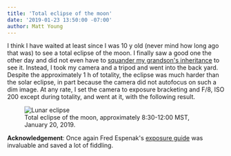 ```yaml
---
title: 'Total eclipse of the moon'
date: '2019-01-23 13:50:00 -07:00'
author: Matt Young
---
```

I think I have waited at least since I was 10 y old (never mind how long ago that was) to see a total eclipse of the moon. I finally saw a good one the other day and did not even have to <a href="https://pandasthumb.org/archives/2017/08/total-eclipse.html">squander my grandson's inheritance</a> to see it. Instead, I took my camera and a tripod and went into the back yard. Despite the approximately 1 h of totality, the eclipse was much harder than the solar eclipse, in part because the camera did not autofocus on such a dim image. At any rate, I set the camera to exposure bracketing and F/8, ISO 200 except during totality, and went at it, with the following result. 
<figure>
<img src="/PT/uploads/2019/Lunar_Montage_600.jpg" alt="Lunar eclipse"/>
<figcaption>Total eclipse of the moon, approximately 8:30-12:00 MST, January 20, 2019.
</figcaption>
</figure>
<strong>Acknowledgement</strong>: Once again Fred Espenak's <a href="http://www.mreclipse.com/LEphoto/LEphoto.html">exposure guide</a> was invaluable and saved a lot of fiddling.
